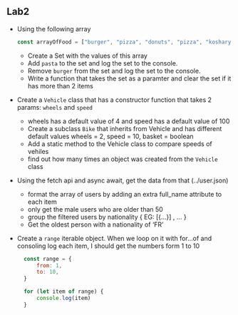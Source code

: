 ## Lab2
- Using the following array
    ```js
    const arrayOfFood = ["burger", "pizza", "donuts", "pizza", "koshary", "donuts", "seafood", "burger"]
    ```
    - Create a Set with the values of this array
    - Add `pasta` to the set and log the set to the console.
    - Remove `burger` from the set and log the set to the console.
    - Write a function that takes the set as a paramter and clear the set if it has more than 2 items
 - Create a `Vehicle` class that has a constructor function that takes 2 params: `wheels` and `speed`
    - wheels has a default value of 4 and speed has a default value of 100  
    - Create a subclass `Bike` that inherits from Vehicle and has different
    default values wheels = 2, speed = 10, basket = boolean
    - Add a static method to the Vehicle class to compare
    speeds of vehiles
    - find out how many times an object was created from the `Vehicle` class 


- Using the fetch api and async await, get the data from that (../user.json)
    - format the array of users by adding an extra full_name attribute to each item 
    - only get the male users who are older than 50
    -  group the filtered users by nationality
        { EG: [{...}] , ... }  
    - Get the oldest person with a nationality of ‘FR’
 
- Create a `range` iterable object. When we loop on it with for...of and consoling log each item, I should get the numbers form 1 to 10
  ```js
    const range = {
        from: 1,
        to: 10,
    }

    for (let item of range) {
        console.log(item) 
    }
  ```
